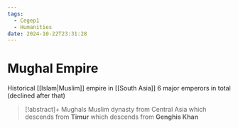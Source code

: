 ```yaml
---
tags:
  - Cegep1
  - Humanities
date: 2024-10-22T23:31:28
---
```


# Mughal Empire

Historical [[Islam|Muslim]] empire in [[South Asia]]
6 major emperors in total (declined after that)

> [!abstract]+ Mughals
> Muslim dynasty from Central Asia which descends from **Timur** which descends from **Genghis Khan**